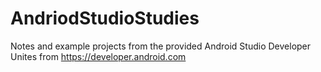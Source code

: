 # AndriodStudioStudies
Notes and example projects from the provided Android Studio Developer Unites from https://developer.android.com
